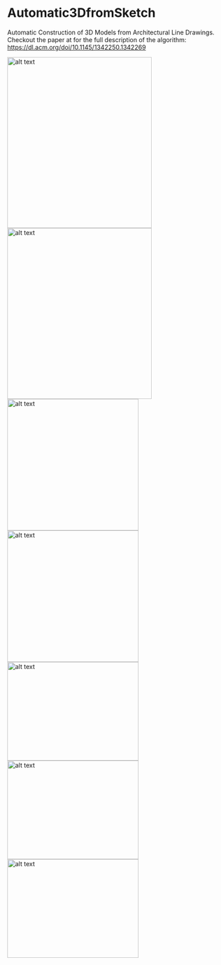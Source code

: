 # Automatic3DfromSketch
Automatic Construction of 3D Models from Architectural Line Drawings.<br>
Checkout the paper at for the full description of the algorithm:<br>
https://dl.acm.org/doi/10.1145/1342250.1342269

<img src="https://cloud.githubusercontent.com/assets/1044135/21379319/1c95cb08-c71b-11e6-91c1-1186fa8ac194.png" alt="alt text" width="330" height="390">
<img src="https://cloud.githubusercontent.com/assets/1044135/21379320/1e0999b0-c71b-11e6-96fb-d74d4d475cfc.png" alt="alt text" width="330" height="390">
<img src="https://cloud.githubusercontent.com/assets/1044135/21379330/33cae0a6-c71b-11e6-932b-2f68007fb865.png" alt="alt text" width="300" height="300">
<img src="https://cloud.githubusercontent.com/assets/1044135/21379336/3c39db16-c71b-11e6-83cd-2353d3915e64.png" alt="alt text" width="300" height="300">
<img src="https://cloud.githubusercontent.com/assets/1044135/21379588/2acb85d0-c71d-11e6-8ff1-1c1bbd8458e1.png" alt="alt text" width="300" height="225">
<img src="https://cloud.githubusercontent.com/assets/1044135/21379359/5f93a880-c71b-11e6-9639-4b7094fb04a6.png" alt="alt text" width="300" height="225">
<img src="https://cloud.githubusercontent.com/assets/1044135/21379360/6383c358-c71b-11e6-8b58-a300f95f7c90.png" alt="alt text" width="300" height="225">
